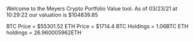 Welcome to the Meyers Crypto Portfolio Value tool. 
As of 03/23/21 at 10:29:22 our valuation is $104839.85 

BTC Price = $55301.52
 ETH Price = $1714.4
BTC Holdings = 1.06BTC
 ETH holdings = 26.960005962ETH 
